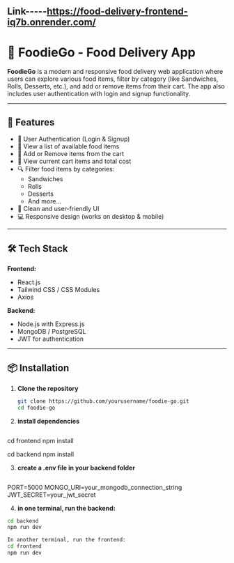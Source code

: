 
## Link-----https://food-delivery-frontend-iq7b.onrender.com/

# 🍔 FoodieGo - Food Delivery App

**FoodieGo** is a modern and responsive food delivery web application where users can explore various food items, filter by category (like Sandwiches, Rolls, Desserts, etc.), and add or remove items from their cart. The app also includes user authentication with login and signup functionality.

---

## 🚀 Features

- 🔐 User Authentication (Login & Signup)
- 🍕 View a list of available food items
- 🛒 Add or Remove items from the cart
- 🧾 View current cart items and total cost
- 🔍 Filter food items by categories:
  - Sandwiches
  - Rolls
  - Desserts
  - And more...
- 🎨 Clean and user-friendly UI
- 💻 Responsive design (works on desktop & mobile)

---

## 🛠️ Tech Stack

**Frontend:**
- React.js
- Tailwind CSS / CSS Modules
- Axios

**Backend:**
- Node.js with Express.js
- MongoDB / PostgreSQL
- JWT for authentication

---

## 📦 Installation

1. **Clone the repository**
   ```bash
   git clone https://github.com/yourusername/foodie-go.git
   cd foodie-go

2. **install dependencies**
   ```bash
 cd frontend
 npm install

cd backend
npm install

3. **create a .env file in your backend folder**
   ```bash
PORT=5000
MONGO_URI=your_mongodb_connection_string
JWT_SECRET=your_jwt_secret


4. **in one terminal, run the backend:**
 ```bash
cd backend
npm run dev

In another terminal, run the frontend:
cd frontend
npm run dev





